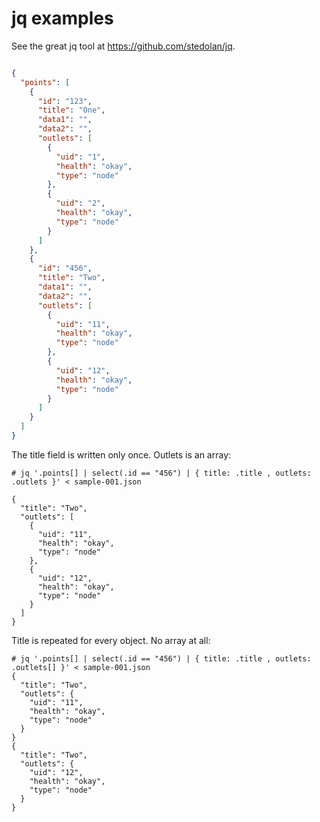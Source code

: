 jq examples
===========

See the great jq tool at https://github.com/stedolan/jq.

```json

{
  "points": [
    {
      "id": "123",
      "title": "One",
      "data1": "",
      "data2": "",
      "outlets": [
        {
          "uid": "1",
          "health": "okay",
          "type": "node"
        },
        {
          "uid": "2",
          "health": "okay",
          "type": "node"
        }
      ]
    },
    {
      "id": "456",
      "title": "Two",
      "data1": "",
      "data2": "",
      "outlets": [
        {
          "uid": "11",
          "health": "okay",
          "type": "node"
        },
        {
          "uid": "12",
          "health": "okay",
          "type": "node"
        }
      ]
    }
  ]
}

```

The title field is written only once. Outlets is an array:

```
# jq '.points[] | select(.id == "456") | { title: .title , outlets: .outlets }' < sample-001.json

{
  "title": "Two",
  "outlets": [
    {
      "uid": "11",
      "health": "okay",
      "type": "node"
    },
    {
      "uid": "12",
      "health": "okay",
      "type": "node"
    }
  ]
}
```

Title is repeated for every object. No array at all:

```
# jq '.points[] | select(.id == "456") | { title: .title , outlets: .outlets[] }' < sample-001.json
{
  "title": "Two",
  "outlets": {
    "uid": "11",
    "health": "okay",
    "type": "node"
  }
}
{
  "title": "Two",
  "outlets": {
    "uid": "12",
    "health": "okay",
    "type": "node"
  }
}
```

